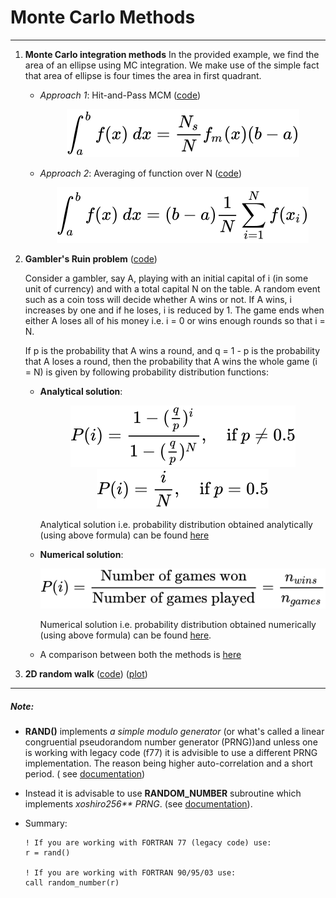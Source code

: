 # Monte Carlo Methods

---

1. **Monte Carlo integration methods** 
    In the provided example, we find the area of an ellipse using MC integration. We make use of the simple fact that area of ellipse is four times the area in first quadrant.

    - *Approach 1*: Hit-and-Pass MCM ([code](/MCM/integral.f95))
        <!-- $$ 
        \int_{a}^{b} f(x) \ dx = \frac{N_s}{N} f_m(x) (b-a) 
        $$ --> 

        <div align="center"><img src="..\svg\CqpsQxX088.svg"/></div>

    - *Approach 2*: Averaging of function over N ([code](/MCM/integral2.f95))

        <!-- $$
        \int_{a}^{b} f(x) \ dx = (b-a) \frac{1}{N} \sum_{i=1}^N f(x_i) 
        $$ --> 

        <div align="center"><img src="..\svg\7aK4vE6DpA.svg"/></div>

2. **Gambler's Ruin problem** ([code](/MCM/gambler.f95)) 

    Consider a gambler, say A, playing with an initial capital of i (in some unit of currency) and with a total capital N on the table. A random event such as a coin toss will decide whether A wins or not. If A wins, i increases by one and if he loses, i is reduced by 1. The game ends when either A loses all of his money i.e. i = 0 or wins enough rounds so that i = N. 


     If p is the probability that A wins a round, and q = 1 - p is the probability that A loses a round, then the probability that A wins the whole game (i = N) is given by following probability distribution functions:

    - **Analytical solution**: 
        <!-- $$
        P(i) =	\frac{1 - (\frac{q}{p})^i}{1 - (\frac{q}{p})^N}, \quad \text{if } p \neq 0.5
        $$ --> 

        <div align="center"><img src="..\svg\UxRS14YQZF.svg"/></div>
        <!-- $$
        P(i) =	\frac{i}{N}, \quad \text{if } p = 0.5
        $$ --> 

        <div align="center"><img src="..\svg\ksGhNOnTi1.svg"/></div> 

        Analytical solution i.e. probability distribution obtained analytically (using above formula) can be found [here](\plots\plotb.pdf)
    

    -  **Numerical solution**: 
        <!-- $$
        P(i) = \frac{\text{Number of games won}}{\text{Number of games played}} = \frac{n_{wins}}{n_{games}}
        $$ --> 

        <div align="center"><img src="..\svg\k0xiWmA3iv.svg"/></div> 


        Numerical solution i.e. probability distribution obtained numerically (using above formula) can be found [here](\plots\plota.pdf).

    - A comparison between both the methods is [here](\plots\plotc.pdf)


3. **2D random walk** ([code](/MCM/Rdwalk.f95)) ([plot](/MCM/plots/Rdwalk2D.png))

---

##### Note:

- **RAND()** implements *a simple modulo generator* (or what's called a linear congruential pseudorandom number generator (PRNG))and unless one is working with legacy code (f77) it is advisible to use a different PRNG implementation. The reason being higher auto-correlation and a short period. ( see [documentation](https://gcc.gnu.org/onlinedocs/gfortran/RAND.html))

- Instead it is advisable to use **RANDOM_NUMBER** subroutine which implements *xoshiro256\*\* PRNG*. (see [documentation](https://gcc.gnu.org/onlinedocs/gfortran/RANDOM_005fNUMBER.html#RANDOM_005fNUMBER)). 

- Summary:

    ```
    ! If you are working with FORTRAN 77 (legacy code) use:
    r = rand()

    ! If you are working with FORTRAN 90/95/03 use:
    call random_number(r)
    ```
  
